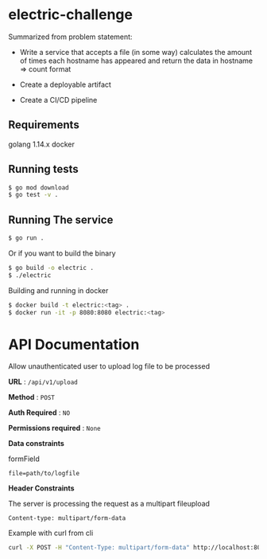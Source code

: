 # electric-challenge
Summarized from problem statement:

* Write a service that accepts a file
(in some way) calculates the amount of times each hostname has appeared and return
the data in hostname => count format

* Create a deployable artifact
* Create a CI/CD pipeline



## Requirements
golang 1.14.x
docker


## Running tests

```bash
$ go mod download
$ go test -v .
```

## Running The service
```bash
$ go run .
```

Or if you want to build the binary

```bash
$ go build -o electric .
$ ./electric
```

Building and running in docker

```bash
$ docker build -t electric:<tag> .
$ docker run -it -p 8080:8080 electric:<tag>
```

# API Documentation

Allow unauthenticated user to upload log file to be processed

**URL** : `/api/v1/upload`

**Method** : `POST`

**Auth Required** : `NO`

**Permissions required** : `None`

**Data constraints**

formField
```
file=path/to/logfile
```

**Header Constraints**

The server is processing the request as a multipart fileupload

```
Content-type: multipart/form-data
```

Example with curl from cli

```bash
curl -X POST -H "Content-Type: multipart/form-data" http://localhost:8080/api/v1/upload -F "file=@./fixtures/electric.log"
```

